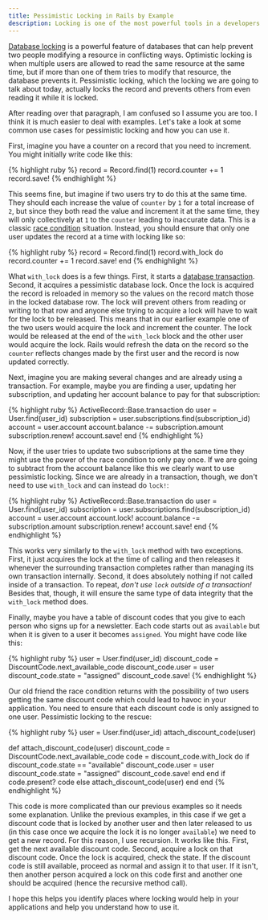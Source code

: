 ```yaml
---
title: Pessimistic Locking in Rails by Example
description: Locking is one of the most powerful tools in a developers chest to ensure data consistency, but it the documentation can be confusing. Peter guides you through how to use it properly with examples.
---
```


[Database locking](https://en.wikipedia.org/wiki/Lock_(database)) is a powerful feature of databases that can help prevent two people modifying a resource in conflicting ways. Optimistic locking is when multiple users are allowed to read the same resource at the same time, but if more than one of them tries to modify that resource, the database prevents it. Pessimistic locking, which the locking we are going to talk about today, actually locks the record and prevents others from even reading it while it is locked.

After reading over that paragraph, I am confused so I assume you are too. I think it is much easier to deal with examples. Let's take a look at some common use cases for pessimistic locking and how you can use it.

First, imagine you have a counter on a record that you need to increment. You might initially write code like this:

{% highlight ruby %}
record = Record.find(1)
record.counter += 1
record.save!
{% endhighlight %}

This seems fine, but imagine if two users try to do this at the same time. They should each increase the value of `counter` by `1` for a total increase of `2`, but since they both read the value and increment it at the same time, they will only collectively at `1` to the `counter` leading to inaccurate data. This is a classic [race condition](https://en.wikipedia.org/wiki/Race_condition) situation. Instead, you should ensure that only one user updates the record at a time with locking like so:

{% highlight ruby %}
record = Record.find(1)
record.with_lock do
  record.counter += 1
  record.save!
end
{% endhighlight %}

What `with_lock` does is a few things. First, it starts a [database transaction](https://en.wikipedia.org/wiki/Database_transaction). Second, it acquires a pessimistic database lock. Once the lock is acquired the record is reloaded in memory so the values on the record match those in the locked database row. The lock will prevent others from reading or writing to that row and anyone else trying to acquire a lock will have to wait for the lock to be released. This means that in our earlier example one of the two users would acquire the lock and increment the counter. The lock would be released at the end of the `with_lock` block and the other user would acquire the lock. Rails would refresh the data on the record so the `counter` reflects changes made by the first user and the record is now updated correctly.

Next, imagine you are making several changes and are already using a transaction. For example, maybe you are finding a user, updating her subscription, and updating her account balance to pay for that subscription:

{% highlight ruby %}
ActiveRecord::Base.transaction do
  user = User.find(user_id)
  subscription = user.subscriptions.find(subscription_id)
  account = user.account
  account.balance -= subscription.amount
  subscription.renew!
  account.save!
end
{% endhighlight %}

Now, if the user tries to update two subscriptions at the same time they might use the power of the race condition to only pay once. If we are going to subtract from the account balance like this we clearly want to use pessimistic locking. Since we are already in a transaction, though, we don't need to use `with_lock` and can instead do `lock!`:

{% highlight ruby %}
ActiveRecord::Base.transaction do
  user = User.find(user_id)
  subscription = user.subscriptions.find(subscription_id)
  account = user.account
  account.lock!
  account.balance -= subscription.amount
  subscription.renew!
  account.save!
end
{% endhighlight %}

This works very similarly to the `with_lock` method with two exceptions. First, it just acquires the lock at the time of calling and then releases it whenever the surrounding transaction completes rather than managing its own transaction internally. Second, it does absolutely nothing if not called inside of a transaction. To repeat, *don't use `lock` outside of a transaction!* Besides that, though, it will ensure the same type of data integrity that the `with_lock` method does.

Finally, maybe you have a table of discount codes that you give to each person who signs up for a newsletter. Each code starts out as `available` but when it is given to a user it becomes `assigned`. You might have code like this:

{% highlight ruby %}
user = User.find(user_id)
discount_code = DiscountCode.next_available_code
discount_code.user = user
discount_code.state = "assigned"
discount_code.save!
{% endhighlight %}

Our old friend the race condition returns with the possibility of two users getting the same discount code which could lead to havoc in your application. You need to ensure that each discount code is only assigned to one user. Pessimistic locking to the rescue:

{% highlight ruby %}
user = User.find(user_id)
attach_discount_code(user)

def attach_discount_code(user)
  discount_code = DiscountCode.next_available_code
  code = discount_code.with_lock do
    if discount_code.state == "available"
      discount_code.user = user
      discount_code.state = "assigned"
      discount_code.save!
    end
  end
  if code.present?
    code
  else
    attach_discount_code(user)
  end
end
{% endhighlight %}

This code is more complicated than our previous examples so it needs some explanation. Unlike the previous examples, in this case if we get a discount code that is locked by another user and then later released to us (in this case once we acquire the lock it is no longer `available`) we need to get a new record. For this reason, I use recursion. It works like this. First, get the next available discount code. Second, acquire a lock on that discount code. Once the lock is acquired, check the state. If the discount code is still available, proceed as normal and assign it to that user. If it isn't, then another person acquired a lock on this code first and another one should be acquired (hence the recursive method call).

I hope this helps you identify places where locking would help in your applications and help you understand how to use it.
